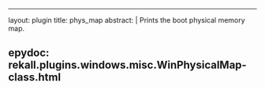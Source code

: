 
---
layout: plugin
title: phys_map
abstract: |
    Prints the boot physical memory map.

epydoc: rekall.plugins.windows.misc.WinPhysicalMap-class.html
---
